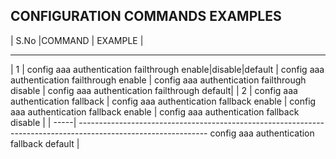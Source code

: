 ## CONFIGURATION COMMANDS EXAMPLES

| S.No |COMMAND | EXAMPLE |
 ------ --------- --------- 
|   1  |  config aaa authentication failthrough enable|disable|default | config aaa authentication failthrough enable 
|																		 config aaa authentication failthrough disable 
|																		 config aaa authentication failthrough default|
|   2  |  config aaa authentication fallback						   | config aaa authentication fallback enable
|																		 config aaa authentication fallback enable
|																		 config aaa authentication fallback disable   |
| -----| --------------------------------------------------------------------------------------------------------------																	 config aaa authentication fallback default   |
																		 